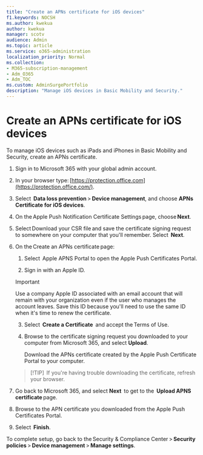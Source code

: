 ```yaml
---
title: "Create an APNs certificate for iOS devices"   
f1.keywords: NOCSH                
ms.author: kwekua      
author: kwekua   
manager: scotv 
audience: Admin 
ms.topic: article 
ms.service: o365-administration 
localization_priority: Normal 
ms.collection:                  
- M365-subscription-management
- Adm_O365
- Adm_TOC
ms.custom: AdminSurgePortfolio
description: "Manage iOS devices in Basic Mobility and Security."  
---
```


# Create an APNs certificate for iOS devices

To manage iOS devices such as iPads and iPhones in Basic Mobility and Security, create an APNs certificate.

1. Sign in to Microsoft 365 with your global admin account.
    
2. In your browser type: [https://protection.office.com](https://protection.office.com/).
    
3. Select  **Data loss prevention** > **Device management**, and choose **APNs Certificate for iOS devices**.    

4. On the Apple Push Notification Certificate Settings page, choose **Next**.
    
5. Select Download your CSR file and save the certificate signing request to somewhere on your computer that you'll remember. Select  **Next**.
    
6. On the Create an APNs certificate page:  

    1. Select  Apple APNS Portal to open the Apple Push Certificates Portal.
    
    2. Sign in with an Apple ID.   

    >[!IMPORTANT]
    >Use a company Apple ID associated with an email account that will remain with your organization even if the user who manages the account leaves. Save this ID because you'll need to use the same ID when it's time to renew the certificate.

    3. Select  **Create a Certificate**  and accept the Terms of Use.
    
    4. Browse to the certificate signing request you downloaded to your computer from Microsoft 365, and select **Upload**.
    
        Download the APNs certificate created by the Apple Push Certificate Portal to your computer.
    
    >[!TIP] 
    >If you're having trouble downloading the certificate, refresh your browser.

7. Go back to Microsoft 365, and select **Next**  to get to the  **Upload APNS certificate** page.
    
8. Browse to the APN certificate you downloaded from the Apple Push Certificates Portal.
    
9. Select  **Finish**.
    
To complete setup, go back to the Security & Compliance Center > **Security policies** > **Device management** > **Manage settings**.